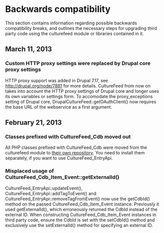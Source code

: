 # Backwards compatibility #

This section contains information regarding possible backwards compatibility breaks, and
outlines the necessary steps for upgrading third party code using the culturefeed module or
libraries contained in it.

## March 11, 2013 ##

### Custom HTTP proxy settings were replaced by Drupal core proxy settings ###

HTTP proxy support was added in Drupal 7.17, see http://drupal.org/node/7881 for more details.
CultureFeed from now on takes into account the HTTP proxy settings of Drupal core and longer uses
its own variables or settings form. To accomodate the proxy_exceptions setting of Drupal core,
DrupalCultureFeed::getOAuthClient() now requires the base URL of the webservice as a first argument.

## February 21, 2013 ##

### Classes prefixed with CultureFeed_Cdb moved out ###

All PHP classes prefixed with CultureFeed_Cdb were moved from the culturefeed module
to [their own repository][cultuurnet\cdb]. You need to install them separately, if you want
to use CultureFeed_EntryApi.

### Misplaced usage of CultureFeed\_Cdb_Item_Event::getExternalId() ###

CultureFeed_EntryApi::updateEvent(), CultureFeed_EntryApi::addTagToEvent() and
CultureFeed_EntryApi::removeTagFromEvent() now use the getCdbId() method on the
passed CultureFeed_Cdb_Item_Event instance. Previously it used getExternalId(),
which erroneously returned the CdbId instead of the external ID. When constructing
CultureFeed_Cdb_Item_Event instances in third party code, ensure the CdbId is set
with the setCdbId() method and exclusively use the setExternalId() method
for specifying an external ID.

[cultuurnet\cdb]: https://github.com/cultuurnet/cdb
